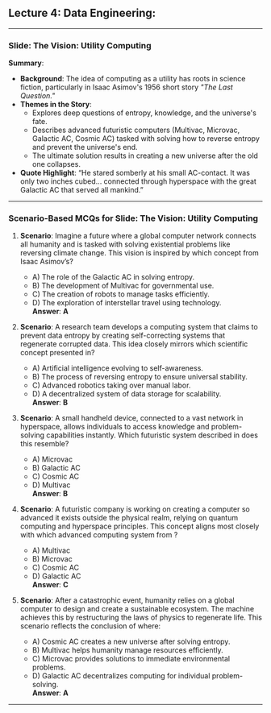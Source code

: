 ## Lecture 4: Data Engineering:

---

### **Slide: The Vision: Utility Computing**

**Summary**:
- **Background**: The idea of computing as a utility has roots in science fiction, particularly in Isaac Asimov's 1956 short story *"The Last Question."*
- **Themes in the Story**: 
  - Explores deep questions of entropy, knowledge, and the universe's fate.
  - Describes advanced futuristic computers (Multivac, Microvac, Galactic AC, Cosmic AC) tasked with solving how to reverse entropy and prevent the universe's end.
  - The ultimate solution results in creating a new universe after the old one collapses.
- **Quote Highlight**: “He stared somberly at his small AC-contact. It was only two inches cubed... connected through hyperspace with the great Galactic AC that served all mankind.”

--- 

### **Scenario-Based MCQs for Slide: The Vision: Utility Computing**

1. **Scenario**: Imagine a future where a global computer network connects all humanity and is tasked with solving existential problems like reversing climate change. This vision is inspired by which concept from Isaac Asimov’s?  
   - A) The role of the Galactic AC in solving entropy.  
   - B) The development of Multivac for governmental use.  
   - C) The creation of robots to manage tasks efficiently.  
   - D) The exploration of interstellar travel using technology.  
   **Answer**: **A**

2. **Scenario**: A research team develops a computing system that claims to prevent data entropy by creating self-correcting systems that regenerate corrupted data. This idea closely mirrors which scientific concept presented in?  
   - A) Artificial intelligence evolving to self-awareness.  
   - B) The process of reversing entropy to ensure universal stability.  
   - C) Advanced robotics taking over manual labor.  
   - D) A decentralized system of data storage for scalability.  
   **Answer**: **B**

3. **Scenario**: A small handheld device, connected to a vast network in hyperspace, allows individuals to access knowledge and problem-solving capabilities instantly. Which futuristic system described in does this resemble?  
   - A) Microvac  
   - B) Galactic AC  
   - C) Cosmic AC  
   - D) Multivac  
   **Answer**: **B**

4. **Scenario**: A futuristic company is working on creating a computer so advanced it exists outside the physical realm, relying on quantum computing and hyperspace principles. This concept aligns most closely with which advanced computing system from ?  
   - A) Multivac  
   - B) Microvac  
   - C) Cosmic AC  
   - D) Galactic AC  
   **Answer**: **C**

5. **Scenario**: After a catastrophic event, humanity relies on a global computer to design and create a sustainable ecosystem. The machine achieves this by restructuring the laws of physics to regenerate life. This scenario reflects the conclusion of where:  
   - A) Cosmic AC creates a new universe after solving entropy.  
   - B) Multivac helps humanity manage resources efficiently.  
   - C) Microvac provides solutions to immediate environmental problems.  
   - D) Galactic AC decentralizes computing for individual problem-solving.  
   **Answer**: **A**

---


